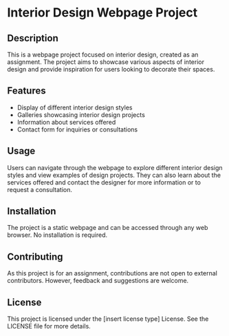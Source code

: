 # Interior Design Webpage Project

## Description

This is a webpage project focused on interior design, created as an assignment. The project aims to showcase various aspects of interior design and provide inspiration for users looking to decorate their spaces.

## Features

- Display of different interior design styles
- Galleries showcasing interior design projects
- Information about services offered
- Contact form for inquiries or consultations

## Usage

Users can navigate through the webpage to explore different interior design styles and view examples of design projects. They can also learn about the services offered and contact the designer for more information or to request a consultation.

## Installation

The project is a static webpage and can be accessed through any web browser. No installation is required.

## Contributing

As this project is for an assignment, contributions are not open to external contributors. However, feedback and suggestions are welcome.

## License

This project is licensed under the [insert license type] License. See the LICENSE file for more details.


